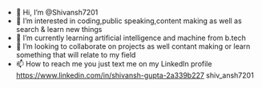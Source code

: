 - 👋 Hi, I’m @Shivansh7201
- 👀 I’m interested in coding,public speaking,content making as well as search & learn new things  
- 🌱 I’m currently learning artificial intelligence and machine from b.tech 
- 💞️ I’m looking to collaborate on projects as well contant making or learn something that will relate to my field
- 📫 How to reach me you just text me on my LinkedIn profile
https://www.linkedin.com/in/shivansh-gupta-2a339b227
shiv_ansh7201
<!---
Shivansh7201/Shivansh7201 is a ✨ special ✨ repository because its `README.md` (this file) appears on your GitHub profile.
You can click the Preview link to take a look at your changes.
--->
